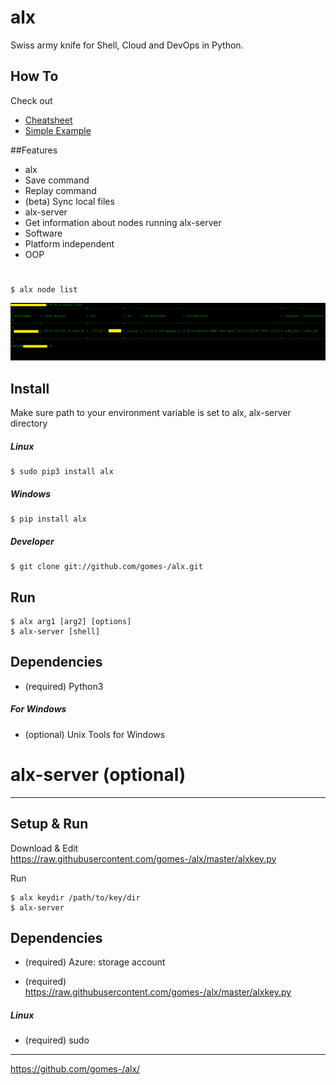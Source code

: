 # alx

Swiss army knife for Shell, Cloud and DevOps in Python.

## How To

Check out 

* [Cheatsheet](https://github.com/gomes-/alx/blob/master/CHEATSHEET.md)
* [Simple Example](https://github.com/gomes-/alx/blob/master/examples/simple.md)

##Features

* alx
 * Save command
 * Replay command
 * (beta) Sync local files
* alx-server
 * Get information about nodes running alx-server
* Software
 * Platform independent
 * OOP

#
	$ alx node list


![](https://raw.githubusercontent.com/gomes-/alx/master/examples/alx-server-node-list.png)

## Install

Make sure path to your environment variable is set to alx, alx-server directory 

##### Linux


    $ sudo pip3 install alx

##### Windows


    $ pip install alx

##### Developer


    $ git clone git://github.com/gomes-/alx.git

## Run

    $ alx arg1 [arg2] [options]    
    $ alx-server [shell]

## Dependencies

* (required) Python3
 
##### For Windows

* (optional) Unix Tools for Windows
 

# alx-server (optional)
--------------------------------------

## Setup & Run

Download & Edit https://raw.githubusercontent.com/gomes-/alx/master/alxkey.py

Run

    $ alx keydir /path/to/key/dir    
    $ alx-server
    

## Dependencies

* (required) Azure: storage account

* (required) https://raw.githubusercontent.com/gomes-/alx/master/alxkey.py

##### Linux

* (required) sudo



-------------------------

https://github.com/gomes-/alx/